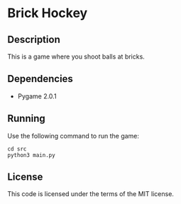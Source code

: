 # Brick Hockey

## Description

This is a game where you shoot balls at bricks.

## Dependencies

- Pygame 2.0.1

## Running

Use the following command to run the game:

```shell
cd src
python3 main.py
```

## License
This code is licensed under the terms of the MIT license.

